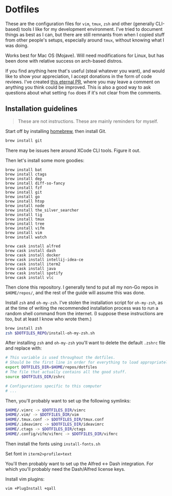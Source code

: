# Dotfiles

These are the configuration files for `vim`, `tmux`, `zsh` and other (generally CLI-based) tools I like for my development environment. I've tried to document things as best as I can, but there are still remnants from when I copied stuff from other people's setups, especially around `tmux`, without knowing what I was doing.

Works best for Mac OS (Mojave). Will need modifications for Linux, but has been done with relative success on arch-based distros.

If you find anything here that's useful (steal whatever you want), and would like to show your appreciation, I accept donations in the form of code reviews.
I've created [this eternal PR](https://github.com/kinbiko/dotfiles/pull/14), where you may leave a comment on anything you think could be improved.
This is also a good way to ask questions about what setting `foo` does if it's not clear from the comments.

## Installation guidelines

> These are not instructions. These are mainly reminders for myself.

Start off by installing [homebrew](https://brew.sh/), then install Git.

```bash
brew install git
```

There may be issues here around XCode CLI tools. Figure it out.

Then let's install some more goodies:

```
brew install bat
brew install ctags
brew install dep
brew install diff-so-fancy
brew install fzf
brew install git
brew install go
brew install htop
brew install node
brew install the_silver_searcher
brew install tig
brew install tmux
brew install tree
brew install vifm
brew install vim
brew install watch

brew cask install alfred
brew cask install dash
brew cask install docker
brew cask install intellij-idea-ce
brew cask install iterm2
brew cask install java
brew cask install spotify
brew cask install vlc
```

Then clone this repository. I generally tend to put all my non-Go repos in `$HOME/repos/`, and the rest of the guide will assume this was done.

Install `zsh` and `oh-my-zsh`. I've stolen the installation script for `oh-my-zsh`, as at the time of writing the recommended installation process was to run a random shell command from the internet. (I suppose these instructions are too, but at least I know who wrote them.)

```bash
brew install zsh
zsh $DOTFILES_REPO/install-oh-my-zsh.sh
```

After installing `zsh` and `oh-my-zsh` you'll want to delete the default `.zshrc` file and replace with:

```bash
# This variable is used throughout the dotfiles.
# Should be the first line in order for everything to load appropriately
export DOTFILES_DIR=$HOME/repos/dotfiles
# The file that actually contains all the good stuff.
source $DOTFILES_DIR/zshrc

# Configurations specific to this computer
# ...
```


Then, you'll probably want to set up the following symlinks:

```bash
$HOME/.vimrc -> $DOTFILES_DIR/vimrc
$HOME/.vim/ -> $DOTFILES_DIR/vim
$HOME/.tmux.conf -> $DOTFILES_DIR/tmux.conf
$HOME/.ideavimrc -> $DOTFILES_DIR/ideavimrc
$HOME/.ctags -> $DOTFILES_DIR/ctags
$HOME/.config/vifm/vifmrc -> $DOTFILES_DIR/vifmrc
```

Then install the fonts using `install-fonts.sh`

Set font in `iterm2>profile>text`

You'll then probably want to set up the Alfred <-> Dash integration. For which you'll probably need the Dash/Alfred license keys.

Install vim plugins:

```bash
vim +PlugInstall +qall
```
